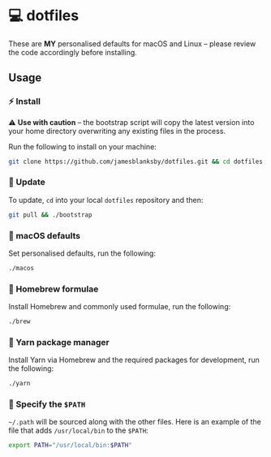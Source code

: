 # 💻 dotfiles

These are **MY** personalised defaults for macOS and Linux – please review the code accordingly before installing.

## Usage

### ⚡️ Install

⚠️ **Use with caution** – the bootstrap script will copy the latest version into your home directory overwriting any existing files in the process.

Run the following to install on your machine:

```bash
git clone https://github.com/jamesblanksby/dotfiles.git && cd dotfiles && ./bootstrap
```

### 💎 Update

To update, `cd` into your local `dotfiles` repository and then:

```bash
git pull && ./bootstrap
```

### 🍎 macOS defaults

Set personalised defaults, run the following:

```bash
./macos
```

### 🍺 Homebrew formulae

Install Homebrew and commonly used formulae, run the following:

```bash
./brew
```

### 🧶 Yarn package manager

Install Yarn via Homebrew and the required packages for development, run the following:
```bash
./yarn
```

### 📁 Specify the `$PATH`

`~/.path` will be sourced along with the other files. Here is an example of the file that adds `/usr/local/bin` to the `$PATH`:

```bash
export PATH="/usr/local/bin:$PATH"
```
